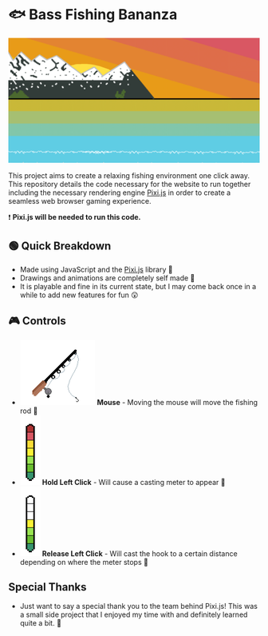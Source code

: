 # 🐟 Bass Fishing Bananza
![BackgroundOcean](/oceandrawings/BackgroundOceanMD.png "Background Ocean")

This project aims to create a relaxing fishing environment one click away. This repository details the code necessary for the website to run together including the necessary rendering engine [Pixi.js](https://github.com/pixijs/pixijs) in order to create a seamless web browser gaming experience.

❗ **Pixi.js will be needed to run this code.**

## 🟢 Quick Breakdown
- Made using JavaScript and the [Pixi.js](https://github.com/pixijs/pixijs) library 📖
- Drawings and animations are completely self made 🎨
- It is playable and fine in its current state, but I may come back once in a while to add new features for fun 😲

## 🎮 Controls
- ![Fishing Rod](/oceandrawings/FishingRodOcean.png "Fishing Rod") **Mouse** - Moving the mouse will move the fishing rod 🎣
- ![Fishing Rod Meter](/FishingRodMeterAnimation/FishingRodMeterOcean7.png "Fishing Rod Meter") **Hold Left Click** - Will cause a casting meter to appear 🚦
- ![Fishing Rod Meter](/FishingRodMeterAnimation/FishingRodMeterOcean4.png "Fishing Rod Meter") **Release Left Click** - Will cast the hook to a certain distance depending on where the meter stops 🚦

## Special Thanks
- Just want to say a special thank you to the team behind Pixi.js! This was a small side project that I enjoyed my time with and definitely learned quite a bit. 🎊
